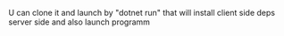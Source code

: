 U can clone it and launch by "dotnet run" that will install client side deps server side and also launch programm
